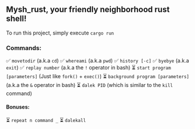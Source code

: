 ## Mysh_rust, your friendly neighborhood rust shell!
To run this project, simply execute ```cargo run```

### Commands:
✅ ```movetodir``` (a.k.a ```cd```) 
✅ ```whereami``` (a.k.a ```pwd```)
✅ ```history [-c]```
✅  ```byebye``` (a.k.a ```exit```)
✅  ```replay number``` (a.k.a the ```!``` operator in bash)
⏳ ```start program [parameters]``` (Just like ```fork()``` + ```exec()```)
⏳ ```background program [parameters]``` (a.k.a the ```&``` operator in bash)
⏳ ```dalek PID``` (which is similar to the ```kill``` command)

#### Bonuses:
⏳ ```repeat n command _```
⏳ ```dalekall```
